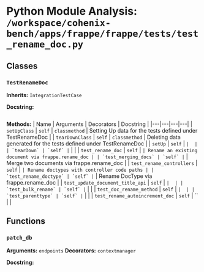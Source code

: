# Python Module Analysis: `/workspace/cohenix-bench/apps/frappe/frappe/tests/test_rename_doc.py`

## Classes

### `TestRenameDoc`
**Inherits:** `IntegrationTestCase`


**Docstring:**
```

```

**Methods:**
| Name | Arguments | Decorators | Docstring |
|---|---|---|---|
| `setUpClass` | `self` | `classmethod` | Setting Up data for the tests defined under TestRenameDoc |
| `tearDownClass` | `self` | `classmethod` | Deleting data generated for the tests defined under TestRenameDoc |
| `setUp` | `self` | `` |  |
| `tearDown` | `self` | `` |  |
| `test_rename_doc` | `self` | `` | Rename an existing document via frappe.rename_doc |
| `test_merging_docs` | `self` | `` | Merge two documents via frappe.rename_doc |
| `test_rename_controllers` | `self` | `` | Rename doctypes with controller code paths |
| `test_rename_doctype` | `self` | `` | Rename DocType via frappe.rename_doc |
| `test_update_document_title_api` | `self` | `` |  |
| `test_bulk_rename` | `self` | `` |  |
| `test_doc_rename_method` | `self` | `` |  |
| `test_parenttype` | `self` | `` |  |
| `test_rename_autoincrement_doc` | `self` | `` |  |





## Functions

### `patch_db`
**Arguments:** `endpoints`
**Decorators:** `contextmanager`

**Docstring:**
```

```

